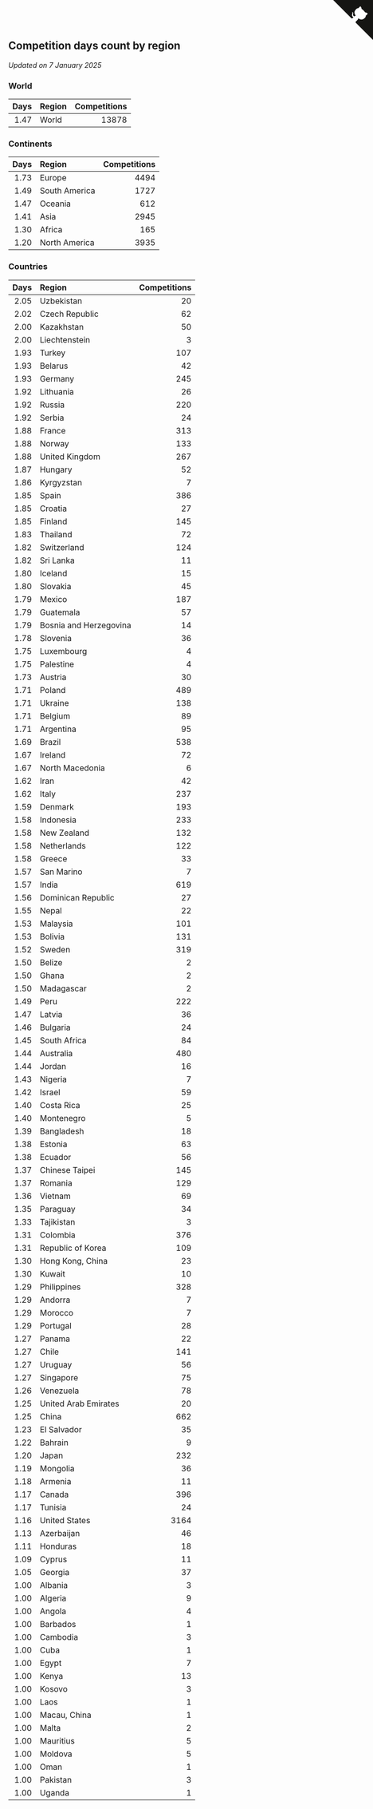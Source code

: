 ## Competition days count by region

*Updated on  7 January 2025*


### World

| Days | Region | Competitions |
| ---: | :--- | ---: |
| 1.47 | World | 13878 |

### Continents

| Days | Region | Competitions |
| ---: | :--- | ---: |
| 1.73 | Europe | 4494 |
| 1.49 | South America | 1727 |
| 1.47 | Oceania | 612 |
| 1.41 | Asia | 2945 |
| 1.30 | Africa | 165 |
| 1.20 | North America | 3935 |

### Countries

| Days | Region | Competitions |
| ---: | :--- | ---: |
| 2.05 | Uzbekistan | 20 |
| 2.02 | Czech Republic | 62 |
| 2.00 | Kazakhstan | 50 |
| 2.00 | Liechtenstein | 3 |
| 1.93 | Turkey | 107 |
| 1.93 | Belarus | 42 |
| 1.93 | Germany | 245 |
| 1.92 | Lithuania | 26 |
| 1.92 | Russia | 220 |
| 1.92 | Serbia | 24 |
| 1.88 | France | 313 |
| 1.88 | Norway | 133 |
| 1.88 | United Kingdom | 267 |
| 1.87 | Hungary | 52 |
| 1.86 | Kyrgyzstan | 7 |
| 1.85 | Spain | 386 |
| 1.85 | Croatia | 27 |
| 1.85 | Finland | 145 |
| 1.83 | Thailand | 72 |
| 1.82 | Switzerland | 124 |
| 1.82 | Sri Lanka | 11 |
| 1.80 | Iceland | 15 |
| 1.80 | Slovakia | 45 |
| 1.79 | Mexico | 187 |
| 1.79 | Guatemala | 57 |
| 1.79 | Bosnia and Herzegovina | 14 |
| 1.78 | Slovenia | 36 |
| 1.75 | Luxembourg | 4 |
| 1.75 | Palestine | 4 |
| 1.73 | Austria | 30 |
| 1.71 | Poland | 489 |
| 1.71 | Ukraine | 138 |
| 1.71 | Belgium | 89 |
| 1.71 | Argentina | 95 |
| 1.69 | Brazil | 538 |
| 1.67 | Ireland | 72 |
| 1.67 | North Macedonia | 6 |
| 1.62 | Iran | 42 |
| 1.62 | Italy | 237 |
| 1.59 | Denmark | 193 |
| 1.58 | Indonesia | 233 |
| 1.58 | New Zealand | 132 |
| 1.58 | Netherlands | 122 |
| 1.58 | Greece | 33 |
| 1.57 | San Marino | 7 |
| 1.57 | India | 619 |
| 1.56 | Dominican Republic | 27 |
| 1.55 | Nepal | 22 |
| 1.53 | Malaysia | 101 |
| 1.53 | Bolivia | 131 |
| 1.52 | Sweden | 319 |
| 1.50 | Belize | 2 |
| 1.50 | Ghana | 2 |
| 1.50 | Madagascar | 2 |
| 1.49 | Peru | 222 |
| 1.47 | Latvia | 36 |
| 1.46 | Bulgaria | 24 |
| 1.45 | South Africa | 84 |
| 1.44 | Australia | 480 |
| 1.44 | Jordan | 16 |
| 1.43 | Nigeria | 7 |
| 1.42 | Israel | 59 |
| 1.40 | Costa Rica | 25 |
| 1.40 | Montenegro | 5 |
| 1.39 | Bangladesh | 18 |
| 1.38 | Estonia | 63 |
| 1.38 | Ecuador | 56 |
| 1.37 | Chinese Taipei | 145 |
| 1.37 | Romania | 129 |
| 1.36 | Vietnam | 69 |
| 1.35 | Paraguay | 34 |
| 1.33 | Tajikistan | 3 |
| 1.31 | Colombia | 376 |
| 1.31 | Republic of Korea | 109 |
| 1.30 | Hong Kong, China | 23 |
| 1.30 | Kuwait | 10 |
| 1.29 | Philippines | 328 |
| 1.29 | Andorra | 7 |
| 1.29 | Morocco | 7 |
| 1.29 | Portugal | 28 |
| 1.27 | Panama | 22 |
| 1.27 | Chile | 141 |
| 1.27 | Uruguay | 56 |
| 1.27 | Singapore | 75 |
| 1.26 | Venezuela | 78 |
| 1.25 | United Arab Emirates | 20 |
| 1.25 | China | 662 |
| 1.23 | El Salvador | 35 |
| 1.22 | Bahrain | 9 |
| 1.20 | Japan | 232 |
| 1.19 | Mongolia | 36 |
| 1.18 | Armenia | 11 |
| 1.17 | Canada | 396 |
| 1.17 | Tunisia | 24 |
| 1.16 | United States | 3164 |
| 1.13 | Azerbaijan | 46 |
| 1.11 | Honduras | 18 |
| 1.09 | Cyprus | 11 |
| 1.05 | Georgia | 37 |
| 1.00 | Albania | 3 |
| 1.00 | Algeria | 9 |
| 1.00 | Angola | 4 |
| 1.00 | Barbados | 1 |
| 1.00 | Cambodia | 3 |
| 1.00 | Cuba | 1 |
| 1.00 | Egypt | 7 |
| 1.00 | Kenya | 13 |
| 1.00 | Kosovo | 3 |
| 1.00 | Laos | 1 |
| 1.00 | Macau, China | 1 |
| 1.00 | Malta | 2 |
| 1.00 | Mauritius | 5 |
| 1.00 | Moldova | 5 |
| 1.00 | Oman | 1 |
| 1.00 | Pakistan | 3 |
| 1.00 | Uganda | 1 |


<a href="https://github.com/jonatanklosko/wca_statistics" class="github-corner" aria-label="View source on Github"><svg width="80" height="80" viewBox="0 0 250 250" style="fill:#151513; color:#fff; position: absolute; top: 0; border: 0; right: 0;" aria-hidden="true"><path d="M0,0 L115,115 L130,115 L142,142 L250,250 L250,0 Z"></path><path d="M128.3,109.0 C113.8,99.7 119.0,89.6 119.0,89.6 C122.0,82.7 120.5,78.6 120.5,78.6 C119.2,72.0 123.4,76.3 123.4,76.3 C127.3,80.9 125.5,87.3 125.5,87.3 C122.9,97.6 130.6,101.9 134.4,103.2" fill="currentColor" style="transform-origin: 130px 106px;" class="octo-arm"></path><path d="M115.0,115.0 C114.9,115.1 118.7,116.5 119.8,115.4 L133.7,101.6 C136.9,99.2 139.9,98.4 142.2,98.6 C133.8,88.0 127.5,74.4 143.8,58.0 C148.5,53.4 154.0,51.2 159.7,51.0 C160.3,49.4 163.2,43.6 171.4,40.1 C171.4,40.1 176.1,42.5 178.8,56.2 C183.1,58.6 187.2,61.8 190.9,65.4 C194.5,69.0 197.7,73.2 200.1,77.6 C213.8,80.2 216.3,84.9 216.3,84.9 C212.7,93.1 206.9,96.0 205.4,96.6 C205.1,102.4 203.0,107.8 198.3,112.5 C181.9,128.9 168.3,122.5 157.7,114.1 C157.9,116.9 156.7,120.9 152.7,124.9 L141.0,136.5 C139.8,137.7 141.6,141.9 141.8,141.8 Z" fill="currentColor" class="octo-body"></path></svg></a><style>.github-corner:hover .octo-arm{animation:octocat-wave 560ms ease-in-out}@keyframes octocat-wave{0%,100%{transform:rotate(0)}20%,60%{transform:rotate(-25deg)}40%,80%{transform:rotate(10deg)}}@media (max-width:500px){.github-corner:hover .octo-arm{animation:none}.github-corner .octo-arm{animation:octocat-wave 560ms ease-in-out}}</style>
